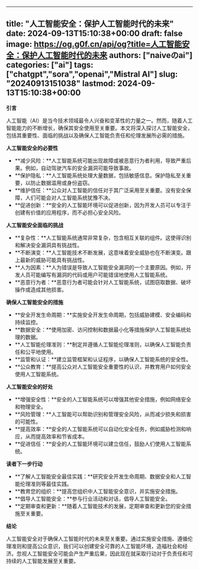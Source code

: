 
---
title: "人工智能安全：保护人工智能时代的未来"
date: 2024-09-13T15:10:38+00:00
draft: false
image: https://og.g0f.cn/api/og?title=人工智能安全：保护人工智能时代的未来
authors: ["naiveのai"]
categories: ["ai"]
tags: ["chatgpt","sora","openai","Mistral AI"]
slug: "20240913151038"
lastmod: 2024-09-13T15:10:38+00:00
---
**引言**

人工智能（AI）是当今技术领域最令人兴奋和变革性的力量之一。然而，随着人工智能能力的不断增长，确保其安全使用至关重要。本文将深入探讨人工智能安全，包括其重要性、面临的挑战以及确保人工智能负责任和伦理发展所必需的措施。

**人工智能安全的必要性**

* **减少风险：**人工智能系统可能出现故障或被恶意行为者利用，导致严重后果。例如，自动驾驶汽车的安全漏洞可能导致事故。
* **保护隐私：**人工智能系统处理大量数据，包括敏感信息。保护隐私至关重要，以防止数据滥用或身份盗窃。
* **维护信任：**公众对人工智能的信任对于其广泛采用至关重要。没有安全保障，人们可能会对人工智能系统犹豫不决。
* **促进创新：**安全的人工智能环境可以促进创新，因为开发人员可以专注于创建有价值的应用程序，而不必担心安全风险。

**人工智能安全面临的挑战**

* **复杂性：**人工智能系统通常非常复杂，包含相互关联的组件。这使得识别和解决安全漏洞具有挑战性。
* **不断演变：**人工智能技术不断发展，这意味着安全威胁也在不断演变。跟上最新的威胁可能具有挑战性。
* **人为因素：**人为错误是导致人工智能安全漏洞的一个主要原因。例如，开发人员可能编写有漏洞的代码或用户可能错误地使用人工智能系统。
* **恶意行为者：**恶意行为者可能会针对人工智能系统，试图窃取数据、破坏操作或造成其他损害。

**确保人工智能安全的措施**

* **安全开发生命周期：**实施安全开发生命周期，包括威胁建模、安全编码和持续监控。
* **数据安全：**使用加密、访问控制和数据最小化等措施保护人工智能系统处理的数据。
* **人工智能伦理准则：**制定并遵循人工智能伦理准则，以确保人工智能负责任和公平地使用。
* **监管和认证：**建立监管框架和认证程序，以确保人工智能系统的安全性。
* **公众教育：**提高公众对人工智能安全重要性的认识，并教育用户如何安全使用人工智能系统。

**人工智能安全的好处**

* **增强安全性：**安全的人工智能系统可以增强其他安全措施，例如网络安全和物理安全。
* **风险管理：**人工智能可以帮助识别和管理安全风险，从而减少损失和损害的可能性。
* **提高效率：**安全的人工智能系统可以自动化安全任务，例如威胁检测和响应，从而提高效率和节省成本。
* **促进信任：**安全的人工智能环境可以建立信任，鼓励人们使用人工智能系统。

**读者下一步行动**

* **了解人工智能安全最佳实践：**研究安全开发生命周期、数据安全和人工智能伦理准则等最佳实践。
* **教育您的组织：**提高您组织中人工智能安全意识，并实施安全措施。
* **倡导人工智能安全：**参与行业活动和对话，倡导人工智能安全。
* **定期审查和更新：**随着人工智能技术的发展，定期审查和更新您的安全措施至关重要。

**结论**

人工智能安全对于确保人工智能时代的未来至关重要。通过实施安全措施、遵循伦理准则和提高公众意识，我们可以创建安全可靠的人工智能环境，造福社会和经济。忽视人工智能安全可能会产生严重后果，因此现在就采取行动对于负责任和可持续的人工智能发展至关重要。